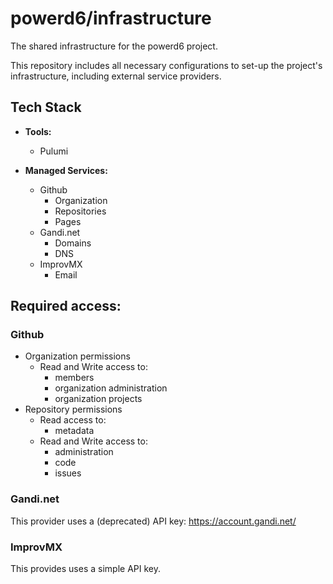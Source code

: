 # powerd6/infrastructure

The shared infrastructure for the powerd6 project.

This repository includes all necessary configurations to set-up the project's infrastructure, including external service providers.

## Tech Stack

- **Tools:**

  - Pulumi

- **Managed Services:**
  - Github
    - Organization
    - Repositories
    - Pages
  - Gandi.net
    - Domains
    - DNS
  - ImprovMX
    - Email

## Required access:

### Github

- Organization permissions
  - Read and Write access to:
    - members
    - organization administration
    - organization projects
- Repository permissions
  - Read access to:
    - metadata
  - Read and Write access to:
    - administration
    - code
    - issues

### Gandi.net

This provider uses a (deprecated) API key: https://account.gandi.net/

### ImprovMX

This provides uses a simple API key.
